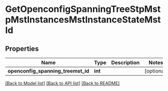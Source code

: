 # GetOpenconfigSpanningTreeStpMstpMstInstancesMstInstanceStateMstId

## Properties
Name | Type | Description | Notes
------------ | ------------- | ------------- | -------------
**openconfig_spanning_treemst_id** | **int** |  | [optional] 

[[Back to Model list]](../README.md#documentation-for-models) [[Back to API list]](../README.md#documentation-for-api-endpoints) [[Back to README]](../README.md)


